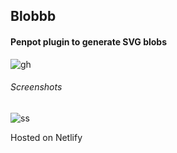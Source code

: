## Blobbb

#### Penpot plugin to generate SVG blobs

![gh](https://github.com/user-attachments/assets/89307a43-2374-4b8d-8436-04313ae5dda4)


###### Screenshots
![ss](https://github.com/user-attachments/assets/9e0312cf-7466-4181-a454-fff4d9b29d91)

Hosted on Netlify
